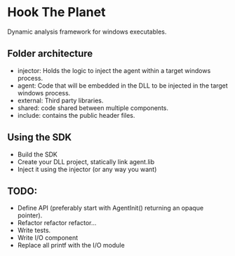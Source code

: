 # Hook The Planet

Dynamic analysis framework for windows executables.

## Folder architecture

- injector: Holds the logic to inject the agent within a target windows process.
- agent: Code that will be embedded in the DLL to be injected in the target windows process.
- external: Third party libraries.
- shared: code shared between multiple components.
- include: contains the public header files.

## Using the SDK

- Build the SDK
- Create your DLL project, statically link agent.lib
- Inject it using the injector (or any way you want)

## TODO:
- Define API (preferably start with AgentInit() returning an opaque pointer).
- Refactor refactor refactor...
- Write tests.
- Write I/O component
- Replace all printf with the I/O module